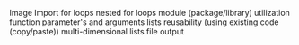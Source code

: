 Image Import
for loops
nested for loops 
module (package/library) utilization 
function parameter's and arguments 
lists 
reusability (using existing code (copy/paste)) 
multi-dimensional lists 
file output